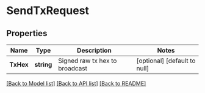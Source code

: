 # SendTxRequest

## Properties
Name | Type | Description | Notes
------------ | ------------- | ------------- | -------------
**TxHex** | **string** | Signed raw tx hex to broadcast | [optional] [default to null]

[[Back to Model list]](../README.md#documentation-for-models) [[Back to API list]](../README.md#documentation-for-api-endpoints) [[Back to README]](../README.md)


